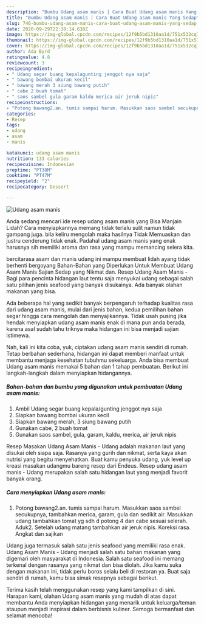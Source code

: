 ```yaml
---
description: "Bumbu Udang asam manis | Cara Buat Udang asam manis Yang Sedap"
title: "Bumbu Udang asam manis | Cara Buat Udang asam manis Yang Sedap"
slug: 746-bumbu-udang-asam-manis-cara-buat-udang-asam-manis-yang-sedap
date: 2020-09-29T22:38:14.638Z
image: https://img-global.cpcdn.com/recipes/12f9b5bd1310aa1d/751x532cq70/udang-asam-manis-foto-resep-utama.jpg
thumbnail: https://img-global.cpcdn.com/recipes/12f9b5bd1310aa1d/751x532cq70/udang-asam-manis-foto-resep-utama.jpg
cover: https://img-global.cpcdn.com/recipes/12f9b5bd1310aa1d/751x532cq70/udang-asam-manis-foto-resep-utama.jpg
author: Ada Byrd
ratingvalue: 4.8
reviewcount: 3
recipeingredient:
- " Udang segar buang kepalagunting jenggot nya saja"
- " bawang bombai ukuran kecil"
- " bawang merah 3 siung bawang putih"
- " cabe 2 buah tomat"
- " saos sambel gula garam kaldu merica air jeruk nipis"
recipeinstructions:
- "Potong bawang2.an. tumis sampai harum. Masukkan saos sambel secukupnya, tambahkan merica, garam, gula dan sedikit air. Masukkan udang tambahkan tomat yg sdh d potong 4 dan cabe sesuai selerah. Aduk2. Setelah udang matang tambahkan air jeruk nipis. Koreksi rasa. Angkat dan sajikan"
categories:
- Resep
tags:
- udang
- asam
- manis

katakunci: udang asam manis 
nutrition: 133 calories
recipecuisine: Indonesian
preptime: "PT38M"
cooktime: "PT47M"
recipeyield: "2"
recipecategory: Dessert

---
```



![Udang asam manis](https://img-global.cpcdn.com/recipes/12f9b5bd1310aa1d/751x532cq70/udang-asam-manis-foto-resep-utama.jpg)

Anda sedang mencari ide resep udang asam manis yang Bisa Manjain Lidah? Cara menyiapkannya memang tidak terlalu sulit namun tidak gampang juga. bila keliru mengolah maka hasilnya Tidak Memuaskan dan justru cenderung tidak enak. Padahal udang asam manis yang enak harusnya sih memiliki aroma dan rasa yang mampu memancing selera kita.

bercitarasa asam dan manis udang ini mampu membuat lidah ayang tidak berhenti bergoyang Bahan-Bahan yang Diperlukan Untuk Membuat Udang Asam Manis Sajian Sedap yang Nikmat dan. Resep Udang Asam Manis - Bagi para pencinta hidangan laut tentu saja menyukai udang sebagai salah satu pilihan jenis seafood yang banyak disukainya. Ada banyak olahan makanan yang bisa.

Ada beberapa hal yang sedikit banyak berpengaruh terhadap kualitas rasa dari udang asam manis, mulai dari jenis bahan, kedua pemilihan bahan segar hingga cara mengolah dan menyajikannya. Tidak usah pusing jika hendak menyiapkan udang asam manis enak di mana pun anda berada, karena asal sudah tahu triknya maka hidangan ini bisa menjadi sajian istimewa.


Nah, kali ini kita coba, yuk, ciptakan udang asam manis sendiri di rumah. Tetap berbahan sederhana, hidangan ini dapat memberi manfaat untuk membantu menjaga kesehatan tubuhmu sekeluarga. Anda bisa membuat Udang asam manis memakai 5 bahan dan 1 tahap pembuatan. Berikut ini langkah-langkah dalam menyiapkan hidangannya.

<!--inarticleads1-->

##### Bahan-bahan dan bumbu yang digunakan untuk pembuatan Udang asam manis:

1. Ambil  Udang segar buang kepala/gunting jenggot nya saja
1. Siapkan  bawang bombai ukuran kecil
1. Siapkan  bawang merah, 3 siung bawang putih
1. Gunakan  cabe, 2 buah tomat
1. Gunakan  saos sambel, gula, garam, kaldu, merica, air jeruk nipis


Resep Masakan Udang Asam Manis - Udang adalah makanan laut yang disukai oleh siapa saja. Rasanya yang gurih dan nikmat, serta kaya akan nutrisi yang begitu menyehatkan. Buat kamu penyuka udang, yuk level up kreasi masakan udangmu bareng resep dari Endeus. Resep udang asam manis - Udang merupakan salah satu hidangan laut yang menjadi favorit banyak orang. 

<!--inarticleads2-->

##### Cara menyiapkan Udang asam manis:

1. Potong bawang2.an. tumis sampai harum. Masukkan saos sambel secukupnya, tambahkan merica, garam, gula dan sedikit air. Masukkan udang tambahkan tomat yg sdh d potong 4 dan cabe sesuai selerah. Aduk2. Setelah udang matang tambahkan air jeruk nipis. Koreksi rasa. Angkat dan sajikan


Udang juga termasuk salah satu jenis seafood yang memiliki rasa enak. Udang Asam Manis - Udang menjadi salah satu bahan makanan yang digemari oleh masyarakat di Indonesia. Salah satu seafood ini memang terkenal dengan rasanya yang nikmat dan bisa diolah. Jika kamu suka dengan makanan ini, tidak perlu boros selalu beli di restoran ya. Buat saja sendiri di rumah, kamu bisa simak resepnya sebagai berikut. 

Terima kasih telah menggunakan resep yang kami tampilkan di sini. Harapan kami, olahan Udang asam manis yang mudah di atas dapat membantu Anda menyiapkan hidangan yang menarik untuk keluarga/teman ataupun menjadi inspirasi dalam berbisnis kuliner. Semoga bermanfaat dan selamat mencoba!
